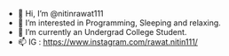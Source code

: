 - 👋 Hi, I’m @nitinrawat111
- 👀 I’m interested in Programming, Sleeping and relaxing.
- 🌱 I’m currently an Undergrad College Student.
- 📫 IG : https://www.instagram.com/rawat.nitin111/

<!---
nitinrawat111/nitinrawat111 is a ✨ special ✨ repository because its `README.md` (this file) appears on your GitHub profile.
You can click the Preview link to take a look at your changes.
--->
